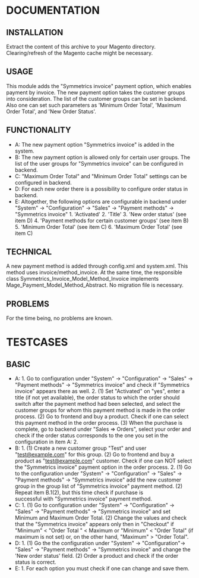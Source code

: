 # DOCUMENTATION

## INSTALLATION
Extract the content of this archive to your Magento directory. 
Clearing/refresh of the Magento cache might be necessary.

## USAGE
This module adds the "Symmetrics invoice" payment option,
which enables payment by invoice. The new payment option takes the customer
groups into consideration. The list of the customer groups can be set in backend.
Also one can set such parameters as 'Minimum Order Total', 'Maximum Order Total',
and 'New Order Status'.

## FUNCTIONALITY
- A: The new payment option "Symmetrics invoice" is added in the system.
- B: The new payment option is allowed only for certain user groups.
       The list of the user groups for "Symmetrics invoice"
       can be configured in backend.
- C: "Maximum Order Total" and "Minimum Order Total" settings
       can be configured in backend.
- D: For each new order there is a possibility to configure 
        order status in backend.
- E: Altogether, the following options are configurable 
       in backend under "System" -> "Configuration" -> "Sales" 
       -> "Payment methods" -> "Symmetrics invoice"
        1. 'Activated'
        2. 'Title'
        3. 'New order status' (see item D)
        4. 'Payment methods for certain customer groups' (see item B)
        5. 'Minimum Order Total' (see item C)
        6. 'Maximum Order Total' (see item C)

## TECHNICAL
A new payment method is added through config.xml and system.xml.
This method uses <model>invoice/method_invoice</model>.
At the same time, the responsible class Symmetrics_Invoice_Model_Method_Invoice 
implements Mage_Payment_Model_Method_Abstract.
No migration file is necessary.

## PROBLEMS
For the time being, no problems are known.

# TESTCASES

## BASIC
- A: 1. Go to configuration under "System" -> "Configuration" -> "Sales" -> 
          "Payment methods" -> "Symmetrics invoice" and check if
           "Symmetrics 	invoice" appears there as well.
       2. (1) Set "Activated" on "yes", enter a title (if not 
           yet available), the 	order status to which the order 
           should switch after the payment method had been selected, and 
           select the customer groups for whom this payment method is made
           in the order process.
          (2) Go to frontend and buy a product. Check if one can select 
           this payment method in the order process. 
          (3) When the purchase is complete, go to backend under 
           "Sales => Orders",  select your order and check if the order 
          status corresponds to the one you set in the  
          configuration in item A: 2.
- B: 1. (1) Create a new customer group "Test" and user "test@example.com"
           for this group.
          (2) Go to frontend and buy a product as "test@example.com" customer.
           Check if one can NOT select the "Symmetrics invoice" payment option in
           the order process.
       2. (1) Go to the configuration under "System" ->
           "Configuration" -> "Sales" 	-> "Payment methods" -> "Symmetrics invoice"
          add the new customer group in the group list of 
           "Symmetrics invoice"  payment method.
          (2) Repeat item B.1(2), but this time check if purchase is  
           successful 	with "Symmetrics invoice" payment method.
- C: 1. (1) Go to configuration under "System" -> 
          "Configuration" -> "Sales" -> "Payment methods" -> "Symmetrics invoice"
           and set Minimum and Maximum 	Order Total.
           (2) Change the values and check that the "Symmetrics invoice" appears 
           only then in "Checkout" if "Minimum" < "Order Total " < Maximum or
            "Minimum" < "Order Total" (if maximum is not set) or,
            on the other hand, 	"Maximum" > "Order Total". 
- D: 1. (1) Go the the configuration under "System" -> "Configuration"-> 
           "Sales" -> "Payment methods" -> "Symmetrics invoice" and
          change the 'New order status' field.
          (2) Order a product and check if the order status is correct.
- E: 1. For each option you must check if one can change and save them.
